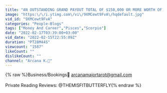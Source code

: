```yaml
---
title: "AN OUTSTANDING GRAND PAYOUT TOTAL OF $150,000 OR MORE WORTH OF UNEXPECTED INCOME!🤯🎉💰"
image: "https:\/\/i.ytimg.com\/vi\/9XMCewt9FvA\/hqdefault.jpg"
vid_id: "9XMCewt9FvA"
categories: "People-Blogs"
tags: ["Money And Career","Pisces","Scorpio"]
date: "2022-02-17T03:39:00+03:00"
vid_date: "2022-02-15T22:55:09Z"
duration: "PT28M44S"
viewcount: "1587"
likeCount: ""
dislikeCount: ""
channel: "Arcana K.💸"
---
```

{% raw %}Business/Bookings📧 arcanamajortarot@gmail.com <br /><br />Private Reading Reviews: @THEMISFITBUTTERFLY{% endraw %}
